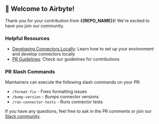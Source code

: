 ## 👋 Welcome to Airbyte!

Thank you for your contribution from **{{REPO_NAME}}**! We're excited to have you join our community.

### Helpful Resources

- [Developing Connectors Locally](https://docs.airbyte.com/platform/connector-development/local-connector-development): Learn how to set up your environment and develop connectors locally
- [PR Guidelines](https://docs.airbyte.com/contributing-to-airbyte): Check our guidelines for contributions

### PR Slash Commands

Maintainers can execute the following slash commands on your PR:
- `/format-fix` - Fixes formatting issues
- `/bump-version` - Bumps connector versions
- `/run-connector-tests` - Runs connector tests

If you have any questions, feel free to ask in the PR comments or join our [Slack community](https://airbytehq.slack.com/).
